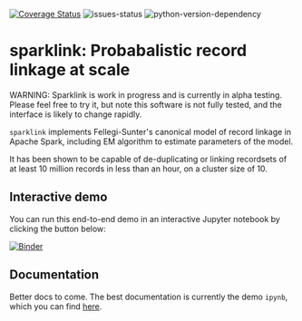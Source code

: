 [![Coverage Status](https://coveralls.io/repos/github/moj-analytical-services/sparklink/badge.svg?branch=dev)](https://coveralls.io/github/moj-analytical-services/sparklink?branch=dev)
![issues-status](https://img.shields.io/github/issues-raw/moj-analytical-services/sparklink)
![python-version-dependency](https://img.shields.io/badge/python-%3E%3D3.6-blue)


# sparklink: Probabalistic record linkage at scale

WARNING:  Sparklink is work in progress and is currently in alpha testing.  Please feel free to try it, but note this software is not fully tested, and the interface is likely to change rapidly.

`sparklink` implements Fellegi-Sunter's canonical model of record linkage in Apache Spark, including EM algorithm to estimate parameters of the model.

It has been shown to be capable of de-duplicating or linking recordsets of at least 10 million records in less than an hour, on a cluster size of 10.

## Interactive demo

You can run this end-to-end demo in an interactive Jupyter notebook by clicking the button below:

[![Binder](https://mybinder.org/badge.svg)](https://mybinder.org/v2/gh/moj-analytical-services/sparklink/dev)

## Documentation

Better docs to come. The best documentation is currently the demo `ipynb`, which you can find [here](https://github.com/moj-analytical-services/sparklink/blob/dev/simple_demo.ipynb).

